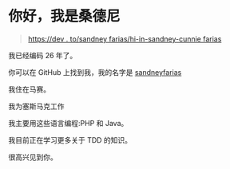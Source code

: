 # 你好，我是桑德尼

> [https://dev . to/sandney farias/hi-in-sandney-cunnie farias](https://dev.to/sandneyfarias/hi-im-sandney-farias-da-cunha)

我已经编码 26 年了。

你可以在 GitHub 上找到我，我的名字是 [sandneyfarias](https://github.com/sandneyfarias)

我住在马赛。

我为塞斯马克工作

我主要用这些语言编程:PHP 和 Java。

我目前正在学习更多关于 TDD 的知识。

很高兴见到你。